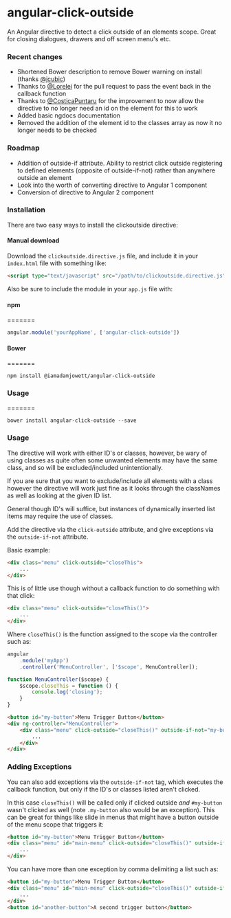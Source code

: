 # angular-click-outside

An Angular directive to detect a click outside of an elements scope. Great for closing dialogues, drawers and off screen menu's etc.

### Recent changes

- Shortened Bower description to remove Bower warning on install (thanks [@jcubic](https://github.com/jcubic))
- Thanks to [@Lorelei](https://github.com/Lorelei) for the pull request to pass the event back in the callback function
- Thanks to [@CosticaPuntaru](https://github.com/CosticaPuntaru) for the improvement to now allow the directive to no longer need an id on the element for this to work
- Added basic ngdocs documentation
- Removed the addition of the element id to the classes array as now it no longer needs to be checked

### Roadmap

- Addition of outside-if attribute. Ability to restrict click outside registering to defined elements (opposite of outside-if-not) rather than anywhere outside an element
- Look into the worth of converting directive to Angular 1 component
- Conversion of directive to Angular 2 component

### Installation

There are two easy ways to install the clickoutside directive:

#### Manual download

Download the `clickoutside.directive.js` file, and include it in your `index.html` file with something like:

```html
<script type="text/javascript" src="/path/to/clickoutside.directive.js"></script>
```

Also be sure to include the module in your `app.js` file with:
    
#### npm
=======
```javascript
angular.module('yourAppName', ['angular-click-outside'])
```

#### Bower
=======
```shell
npm install @iamadamjowett/angular-click-outside
```

### Usage
=======
```shell
bower install angular-click-outside --save
```

### Usage

The directive will work with either ID's or classes, however, be wary of using classes as quite often some unwanted elements may have the same class, and so will be excluded/included unintentionally. 

If you are sure that you want to exclude/include all elements with a class however the directive will work just fine as it looks through the classNames as well as looking at the given ID list.

General though ID's will suffice, but instances of dynamically inserted list items may require the use of classes.

Add the directive via the `click-outside` attribute, and give exceptions via the `outside-if-not` attribute.

Basic example:

```html
<div class="menu" click-outside="closeThis">
    ...
</div>
```

This is of little use though without a callback function to do something with that click:

```html
<div class="menu" click-outside="closeThis()">
    ...
</div>
```

Where `closeThis()` is the function assigned to the scope via the controller such as:

```javascript
angular
    .module('myApp')
    .controller('MenuController', ['$scope', MenuController]);

function MenuController($scope) {
    $scope.closeThis = function () {
        console.log('closing');
    }
}
```

```html
<button id="my-button">Menu Trigger Button</button>
<div ng-controller="MenuController">
    <div class="menu" click-outside="closeThis()" outside-if-not="my-button">
        ...
    </div>
</div>
```

### Adding Exceptions

You can also add exceptions via the `outside-if-not` tag, which executes the callback function, but only if the ID's or classes listed aren't clicked.

In this case `closeThis()` will be called only if clicked outside _and_ `#my-button` wasn't clicked as well (note `.my-button` also would be an exception). This can be great for things like slide in menus that might have a button outside of the menu scope that triggers it:

```html
<button id="my-button">Menu Trigger Button</button>
<div class="menu" id="main-menu" click-outside="closeThis()" outside-if-not="my-button">
    ...
</div>
```

You can have more than one exception by comma delimiting a list such as:

```html
<button id="my-button">Menu Trigger Button</button>
<div class="menu" id="main-menu" click-outside="closeThis()" outside-if-not="my-button, another-button">
    ...
</div>
<button id="another-button">A second trigger button</button>
```
